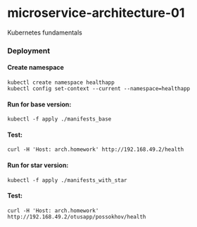 # microservice-architecture-01
Kubernetes fundamentals

### Deployment

#### Create namespace
    kubectl create namespace healthapp
    kubectl config set-context --current --namespace=healthapp

#### Run for base version:
    kubectl -f apply ./manifests_base

#### Test:
    curl -H 'Host: arch.homework' http://192.168.49.2/health

#### Run for star version:
    kubectl -f apply ./manifests_with_star

#### Test:
    curl -H 'Host: arch.homework' http://192.168.49.2/otusapp/possokhov/health
